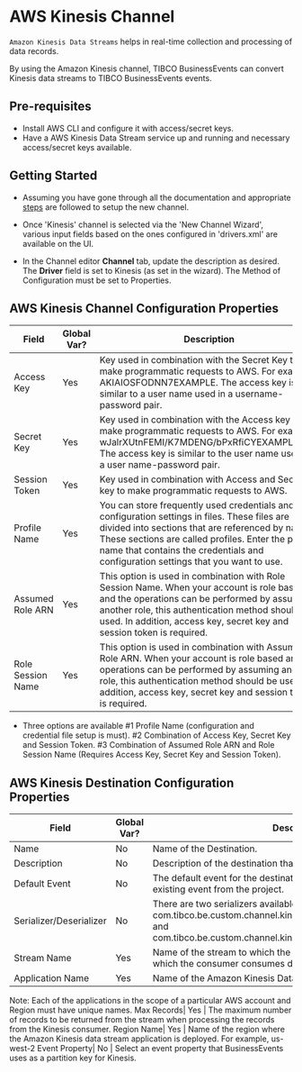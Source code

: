 # AWS Kinesis Channel

`Amazon Kinesis Data Streams` helps in real-time collection and processing of data records. 

By using the Amazon Kinesis channel, TIBCO BusinessEvents can convert Kinesis data streams to TIBCO BusinessEvents events.

## Pre-requisites

* Install AWS CLI and configure it with access/secret keys.
* Have a AWS Kinesis Data Stream service up and running and necessary access/secret keys available. 


## Getting Started

* Assuming you have gone through all the documentation and appropriate [steps](https://github.com/tibco/be-contribution/tree/main/channel) are followed to setup the new channel.

* Once 'Kinesis' channel is selected via the 'New Channel Wizard', various input fields based on the ones configured in 'drivers.xml' are available on the UI.

* In the Channel editor <b>Channel</b> tab, update the description as desired. The <b>Driver</b> field is set to Kinesis (as set in the wizard). The Method of Configuration must be set to Properties.

## AWS Kinesis Channel Configuration Properties

| Field | Global Var? | Description |
|---|---|---|
Access Key  | Yes | Key used in combination with the Secret Key to make programmatic requests to AWS. For example, AKIAIOSFODNN7EXAMPLE. The access key is similar to a user name used in a username-password pair.
Secret Key  | Yes | Key used in combination with the Access key to make programmatic requests to AWS. For example, wJalrXUtnFEMI/K7MDENG/bPxRfiCYEXAMPLEKEY. The access key is similar to the user name used in a user name-password pair.
Session Token | Yes | Key used in combination with Access and Secret key to make programmatic requests to AWS. 
Profile Name| Yes | You can store frequently used credentials and configuration settings in files. These files are divided into sections that are referenced by name. These sections are called profiles. Enter the profile name that contains the credentials and configuration settings that you want to use.
Assumed Role ARN | Yes | This option is used in combination with Role Session Name. When your account is role based and the operations can be performed by assuming another role, this authentication method should be used. In addition, access key, secret key and session token is required. 
Role Session Name | Yes | This option is used in combination with Assume Role ARN. When your account is role based and the operations can be performed by assuming another role, this authentication method should be used. In addition, access key, secret key and session token is required.

* Three options are available #1 Profile Name (configuration and credential file setup is must). #2 Combination of Access Key, Secret Key and Session Token. #3 Combination of Assumed Role ARN and Role Session Name (Requires Access Key, Secret Key and Session Token).  

## AWS Kinesis Destination Configuration Properties

| Field | Global Var? | Description |
|---|---|---|
Name| No |Name of the Destination.
Description| No |Description of the destination that is to be created..
Default Event| No |The default event for the destination. You can browse and select an existing event from the project.
Serializer/Deserializer| No |There are two serializers available. com.tibco.be.custom.channel.kinesis.serializer.KinesisXmlSerializer and com.tibco.be.custom.channel.kinesis.serializer.KinesisJsonSerializer
Stream Name| Yes | 	Name of the stream to which the producer sends data and from which the consumer consumes data. 
Application Name| Yes | 	Name of the Amazon Kinesis Data Stream application.
Note: Each of the applications in the scope of a particular AWS account and Region must have unique names.
Max Records| Yes | The maximum number of records to be returned from the stream when processing the records from the Kinesis consumer.
Region Name| Yes | Name of the region where the Amazon Kinesis data stream application is deployed. For example, us-west-2
Event Property| No | Select an event property that BusinessEvents uses as a partition key for Kinesis.